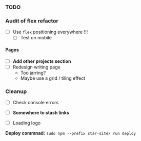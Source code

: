 ### TODO

### Audit of flex refactor
- [ ] Use `flex` positioning everywhere !!!
  - [ ] Test on mobile

#### Pages
- [ ] **Add other projects section**
- [ ] Redesign writing page
  - Too jarring?
  - Maybe use a grid / tiling effect

### Cleanup
- [ ] Check console errors
- [ ] **Somewhere to stash links**
- [ ] Loading logo


**Deploy commnad:** `sudo npm --prefix star-site/ run deploy`